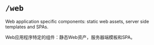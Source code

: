 # `/web`

Web application specific components: static web assets, server side templates and SPAs.

Web应用程序特定的组件：静态Web资产，服务器端模板和SPA。